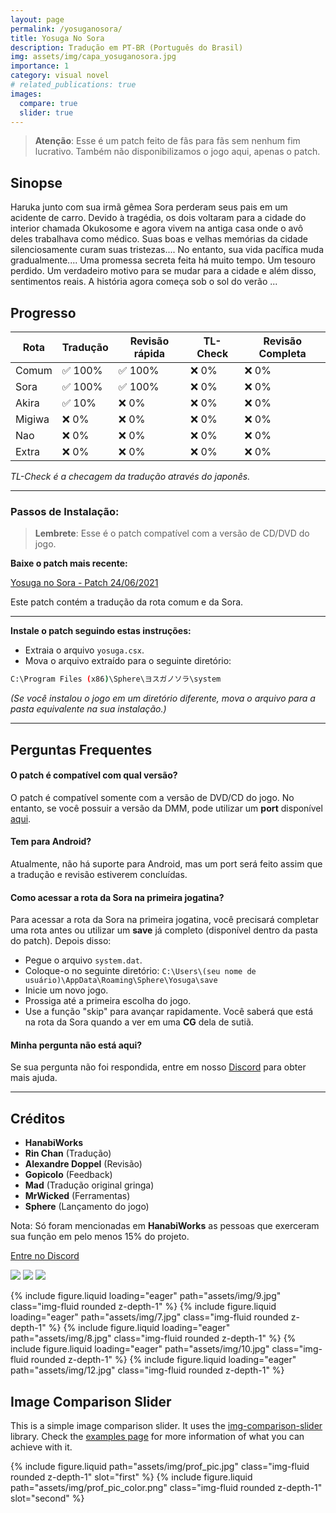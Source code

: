 ```yaml
---
layout: page
permalink: /yosuganosora/
title: Yosuga No Sora
description: Tradução em PT-BR (Português do Brasil)
img: assets/img/capa_yosuganosora.jpg
importance: 1
category: visual novel
# related_publications: true
images:
  compare: true
  slider: true
---
```


> **Atenção**: Esse é um patch feito de fãs para fãs sem nenhum fim lucrativo. Também não disponibilizamos o jogo aqui, apenas o patch.

## Sinopse
Haruka junto com sua irmã gêmea Sora perderam seus pais em um acidente de carro. Devido à tragédia, os dois voltaram para a cidade do interior chamada Okukosome e agora vivem na antiga casa onde o avô deles trabalhava como médico. Suas boas e velhas memórias da cidade silenciosamente curam suas tristezas.... No entanto, sua vida pacífica muda gradualmente.... Uma promessa secreta feita há muito tempo. Um tesouro perdido. Um verdadeiro motivo para se mudar para a cidade e além disso, sentimentos reais. A história agora começa sob o sol do verão ...

## Progresso

| Rota   | Tradução | Revisão rápida | TL-Check | Revisão Completa |
|--------|----------|----------------|----------|------------------|
| Comum  | ✅ 100%   | ✅ 100%         | ❌ 0%     | ❌ 0%             |
| Sora   | ✅ 100%   | ✅ 100%         | ❌ 0%     | ❌ 0%             |
| Akira  | ✅ 10%    | ❌ 0%           | ❌ 0%     | ❌ 0%             |
| Migiwa | ❌ 0%     | ❌ 0%           | ❌ 0%     | ❌ 0%             |
| Nao    | ❌ 0%     | ❌ 0%           | ❌ 0%     | ❌ 0%             |
| Extra  | ❌ 0%     | ❌ 0%           | ❌ 0%     | ❌ 0%             |

_TL-Check é a checagem da tradução através do japonês._

---

### Passos de Instalação:
> **Lembrete**: Esse é o patch compatível com a versão de CD/DVD do jogo.


**Baixe o patch mais recente:**

   [Yosuga no Sora - Patch 24/06/2021](https://www.mediafire.com/file/l8qg086womn92vy/Rota_Sora_Ver-1.0.rar/file)

   Este patch contém a tradução da rota comum e da Sora.

   ---

**Instale o patch seguindo estas instruções:**

   - Extraia o arquivo `yosuga.csx`.
   - Mova o arquivo extraído para o seguinte diretório:

   ```bash
   C:\Program Files (x86)\Sphere\ヨスガノソラ\system
   ```

   *(Se você instalou o jogo em um diretório diferente, mova o arquivo para a pasta equivalente na sua instalação.)*

---

## Perguntas Frequentes

#### O patch é compatível com qual versão?
O patch é compatível somente com a versão de DVD/CD do jogo. No entanto, se você possuir a versão da DMM, pode utilizar um **port** disponível [aqui](https://www.mediafire.com/file/d8yu5tfwtpxlnh8/patch.xp3/file).

#### Tem para Android?
Atualmente, não há suporte para Android, mas um port será feito assim que a tradução e revisão estiverem concluídas.

#### Como acessar a rota da Sora na primeira jogatina?
Para acessar a rota da Sora na primeira jogatina, você precisará completar uma rota antes ou utilizar um **save** já completo (disponível dentro da pasta do patch). Depois disso:

- Pegue o arquivo `system.dat`.
- Coloque-o no seguinte diretório: `C:\Users\(seu nome de usuário)\AppData\Roaming\Sphere\Yosuga\save`
- Inicie um novo jogo.
- Prossiga até a primeira escolha do jogo.
- Use a função "skip" para avançar rapidamente. Você saberá que está na rota da Sora quando a ver em uma **CG** dela de sutiã.


#### Minha pergunta não está aqui?
Se sua pergunta não foi respondida, entre em nosso [Discord](https://discord.com/invite/ATTxJYuTvm) para obter mais ajuda.

---

## Créditos

- **HanabiWorks**
- **Rin Chan** (Tradução)
- **Alexandre Doppel** (Revisão)
- **Gopicolo** (Feedback)
- **Mad** (Tradução original gringa)
- **MrWicked** (Ferramentas)
- **Sphere** (Lançamento do jogo)

Nota: Só foram mencionadas em **HanabiWorks** as pessoas que exerceram sua função em pelo menos 15% do projeto.


[Entre no Discord](https://discord.com/invite/ATTxJYuTvm)

<a href="https://cdn.photoswipe.com/photoswipe-demo-images/photos/1/img-2500.jpg" data-lightbox="roadtrip"><img src="https://cdn.photoswipe.com/photoswipe-demo-images/photos/1/img-200.jpg" /></a>
<a href="https://cdn.photoswipe.com/photoswipe-demo-images/photos/2/img-2500.jpg" data-lightbox="roadtrip"><img src="https://cdn.photoswipe.com/photoswipe-demo-images/photos/2/img-200.jpg" /></a>
<a href="https://cdn.photoswipe.com/photoswipe-demo-images/photos/3/img-2500.jpg" data-lightbox="roadtrip"><img src="https://cdn.photoswipe.com/photoswipe-demo-images/photos/3/img-200.jpg" /></a>

<swiper-container keyboard="true" navigation="true" pagination="true" pagination-clickable="true" pagination-dynamic-bullets="true" rewind="true">
  <swiper-slide>{% include figure.liquid loading="eager" path="assets/img/9.jpg" class="img-fluid rounded z-depth-1" %}</swiper-slide>
  <swiper-slide>{% include figure.liquid loading="eager" path="assets/img/7.jpg" class="img-fluid rounded z-depth-1" %}</swiper-slide>
  <swiper-slide>{% include figure.liquid loading="eager" path="assets/img/8.jpg" class="img-fluid rounded z-depth-1" %}</swiper-slide>
  <swiper-slide>{% include figure.liquid loading="eager" path="assets/img/10.jpg" class="img-fluid rounded z-depth-1" %}</swiper-slide>
  <swiper-slide>{% include figure.liquid loading="eager" path="assets/img/12.jpg" class="img-fluid rounded z-depth-1" %}</swiper-slide>
</swiper-container>

## Image Comparison Slider

This is a simple image comparison slider. It uses the [img-comparison-slider](https://img-comparison-slider.sneas.io/) library. Check the [examples page](https://img-comparison-slider.sneas.io/examples.html) for more information of what you can achieve with it.

<img-comparison-slider>
  {% include figure.liquid path="assets/img/prof_pic.jpg" class="img-fluid rounded z-depth-1" slot="first" %}
  {% include figure.liquid path="assets/img/prof_pic_color.png" class="img-fluid rounded z-depth-1" slot="second" %}
</img-comparison-slider>
